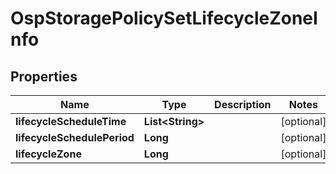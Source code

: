 # OspStoragePolicySetLifecycleZoneInfo

## Properties
Name | Type | Description | Notes
------------ | ------------- | ------------- | -------------
**lifecycleScheduleTime** | **List&lt;String&gt;** |  |  [optional]
**lifecycleSchedulePeriod** | **Long** |  |  [optional]
**lifecycleZone** | **Long** |  |  [optional]
